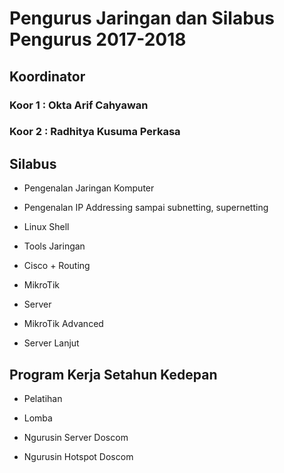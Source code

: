 # Pengurus Jaringan dan Silabus Pengurus 2017-2018

## Koordinator 
### Koor 1 : Okta Arif Cahyawan
### Koor 2 : Radhitya Kusuma Perkasa 

## Silabus

- Pengenalan Jaringan Komputer

- Pengenalan IP Addressing sampai subnetting, supernetting

- Linux Shell

- Tools Jaringan

- Cisco + Routing

- MikroTik

- Server

- MikroTik Advanced

- Server Lanjut


## Program Kerja Setahun Kedepan

- Pelatihan

- Lomba

- Ngurusin Server Doscom

- Ngurusin Hotspot Doscom

